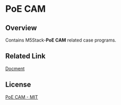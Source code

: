 # PoE CAM

## Overview

Contains M5Stack-**PoE CAM** related case programs. 

## Related Link

[Docment](https://docs.m5stack.com/en/unit/poe_cam)

## License

[PoE CAM - MIT](LICENSE)

